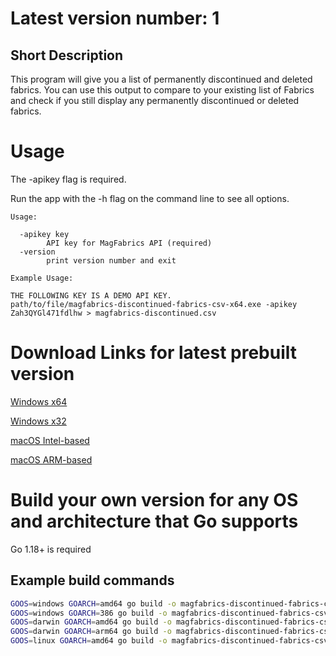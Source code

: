 # Latest version number: 1

## Short Description

This program will give you a list of permanently discontinued and deleted fabrics. You can use this output to compare to your existing list of Fabrics and check if you still display any permanently discontinued or deleted fabrics.

# Usage

The -apikey flag is required.

Run the app with the -h flag on the command line to see all options.

```
Usage:

  -apikey key
        API key for MagFabrics API (required)
  -version
        print version number and exit

Example Usage:

THE FOLLOWING KEY IS A DEMO API KEY.
path/to/file/magfabrics-discontinued-fabrics-csv-x64.exe -apikey Zah3QYGl471fdlhw > magfabrics-discontinued.csv
```

# Download Links for latest prebuilt version

[Windows x64](https://images.magfabrics.com/apps/magfabrics-csv-discontinued-fabrics-win-amd64-v1.exe)

[Windows x32](https://images.magfabrics.com/apps/magfabrics-csv-discontinued-fabrics-win-386-v1.exe)

[macOS Intel-based](https://images.magfabrics.com/apps/magfabrics-csv-discontinued-fabrics-macos-amd64-v1)

[macOS ARM-based](https://images.magfabrics.com/apps/magfabrics-csv-discontinued-fabrics-macos-arm64-v1)

# Build your own version for any OS and architecture that Go supports

Go 1.18+ is required

## Example build commands

```bash
GOOS=windows GOARCH=amd64 go build -o magfabrics-discontinued-fabrics-csv-x64.exe
GOOS=windows GOARCH=386 go build -o magfabrics-discontinued-fabrics-csv-x32.exe
GOOS=darwin GOARCH=amd64 go build -o magfabrics-discontinued-fabrics-csv-macos-amd64
GOOS=darwin GOARCH=arm64 go build -o magfabrics-discontinued-fabrics-csv-macos-arm64
GOOS=linux GOARCH=amd64 go build -o magfabrics-discontinued-fabrics-csv-linux-arm64
```
